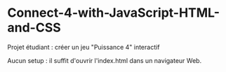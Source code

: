 # Connect-4-with-JavaScript-HTML-and-CSS
Projet étudiant : créer un jeu "Puissance 4" interactif

Aucun setup : il suffit d'ouvrir l'index.html dans un navigateur Web.
